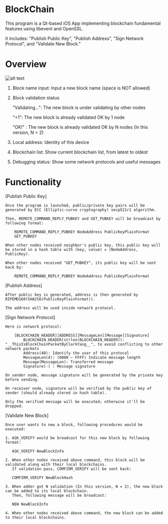 # BlockChain

This program is a Qt-based iOS App implementing blockchain fundamental features using libevent and OpenSSL.

It includes: "Publish Public Key", "Publish Address", "Sign Network Protocol", and "Validate New Block."

# Overview
![alt text](https://user-images.githubusercontent.com/13886288/34879252-8f536788-f7e7-11e7-8dd2-e660f6480f92.png)


1. Block name input: Input a new block name (space is NOT allowed)

2. Block validation status

    "Validating...": The new block is under validating by other nodes

    "+1": The new block is already validated OK by 1 node

    "OK!" : The new block is already validated OK by N nodes (In this version, N = 2)

3. Local address: Identity of this device

4. Blockchain list: Show current blockchain list, from latest to oldest

5. Debugging status: Show some network protocols and useful messages

# Functionality

[Publish Public Key]

    Once the program is launched, public/private key pairs will be generated by ECC (Elliptic-curve cryptography) secp521r1 algorithm.

    Then, REMOTE_COMMAND_REPLY_PUBKEY and GET_PUBKEY will be broadcast by following format:

        REMOTE_COMMAND_REPLY_PUBKEY NodeAddress PublicKeyPlainFormat    
        GET_PUBKEY

    When other nodes received neighbor's public key, this public key will be stored in a hash table with (key, value) = (NodeAddress, PublicKey).

    When other nodes received "GET_PUBKEY", its public key will be sent back by:
    
        REMOTE_COMMAND_REPLY_PUBKEY NodeAddress PublicKeyPlainFormat

[Publish Address]

    After public key is generated, address is then generated by RIPEMD160(SHA256(PublicKeyPlainFormat)).

    The address will be used inside network protocol.

[Sign Network Protocol]

    Here is network protocol:

        [BLOCKCHAIN_HEADER][ADDRESS][MessageLen][Message][Signature]
            BLOCKCHAIN_HEADER(strlen(BLOCKCHAIN_HEADER)): "__ThisIsBlockChainPacketByClarkYang__", to avoid conflicting to other network packets
            Address(40): Identify the user of this protocol
            MessageLen(4): (0000 ~ FFFF) Indicate message length
            Message(MessageLen): Transferred message
            Signature(-) : Message signature

    On sender node, message signature will be generated by the private key before sending.

    On receiver node, signature will be verified by the public key of sender (should already stored in hash table).
    
    Only the verified message will be executed; otherwise it'll be dropped.

[Validate New Block]

    Once user wants to new a block, following procedures would be executed:
    
    1. ASK_VERIFY would be broadcast for this new block by following format:

       ASK_VERIFY NewBlockInfo

    2. When other nodes received above command, this block will be validated along with their local blockchains.
       If validation pass, COMFIRM_VERIFY will be sent back:

       COMFIRM_VERIFY NewBlockHash

    3. When adder got N validation (In this version, N = 2), the new block can be added to its local blockchain.
       Then, following message will be broadcast:
       
       NEW NewBlockInfo
        
    4. When other nodes received above command, the new block can be added to their local blockchains.

